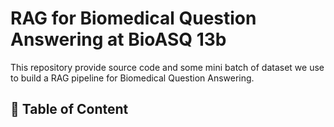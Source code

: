 # RAG for Biomedical Question Answering at BioASQ 13b

This repository provide source code and some mini batch of dataset we use to build a RAG pipeline for Biomedical Question Answering.

## 📜 Table of Content